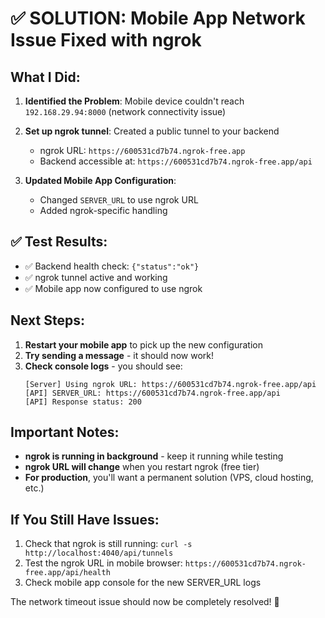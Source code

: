 # ✅ SOLUTION: Mobile App Network Issue Fixed with ngrok

## What I Did:

1. **Identified the Problem**: Mobile device couldn't reach `192.168.29.94:8000` (network connectivity issue)

2. **Set up ngrok tunnel**: Created a public tunnel to your backend
   - ngrok URL: `https://600531cd7b74.ngrok-free.app`
   - Backend accessible at: `https://600531cd7b74.ngrok-free.app/api`

3. **Updated Mobile App Configuration**: 
   - Changed `SERVER_URL` to use ngrok URL
   - Added ngrok-specific handling

## ✅ Test Results:
- ✅ Backend health check: `{"status":"ok"}`
- ✅ ngrok tunnel active and working
- ✅ Mobile app now configured to use ngrok

## Next Steps:

1. **Restart your mobile app** to pick up the new configuration
2. **Try sending a message** - it should now work!
3. **Check console logs** - you should see:
   ```
   [Server] Using ngrok URL: https://600531cd7b74.ngrok-free.app/api
   [API] SERVER_URL: https://600531cd7b74.ngrok-free.app/api
   [API] Response status: 200
   ```

## Important Notes:

- **ngrok is running in background** - keep it running while testing
- **ngrok URL will change** when you restart ngrok (free tier)
- **For production**, you'll want a permanent solution (VPS, cloud hosting, etc.)

## If You Still Have Issues:

1. Check that ngrok is still running: `curl -s http://localhost:4040/api/tunnels`
2. Test the ngrok URL in mobile browser: `https://600531cd7b74.ngrok-free.app/api/health`
3. Check mobile app console for the new SERVER_URL logs

The network timeout issue should now be completely resolved! 🎉
